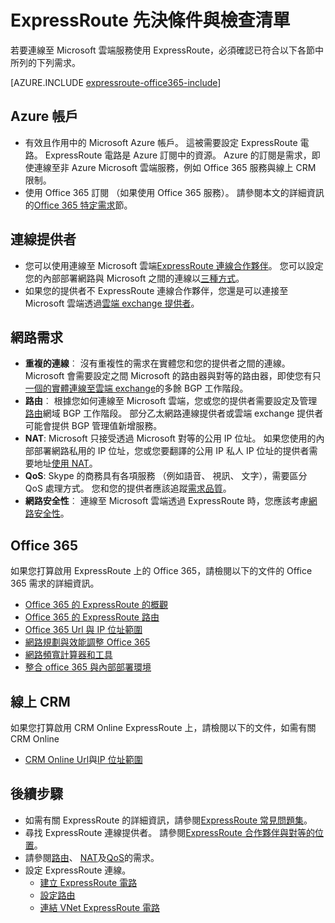 <properties
   pageTitle="ExpressRoute 採用的必要條件 |Microsoft Azure"
   description="本頁面提供之前，您可以排序 Azure ExpressRoute 電路符合需求的清單。"
   documentationCenter="na"
   services="expressroute"
   authors="cherylmc"
   manager="carmonm"
   editor=""/>
<tags
   ms.service="expressroute"
   ms.devlang="na"
   ms.topic="get-started-article"
   ms.tgt_pltfrm="na"
   ms.workload="infrastructure-services"
   ms.date="10/10/2016"
   ms.author="cherylmc"/>


# <a name="expressroute-prerequisites--checklist"></a>ExpressRoute 先決條件與檢查清單  

若要連線至 Microsoft 雲端服務使用 ExpressRoute，必須確認已符合以下各節中所列的下列需求。

[AZURE.INCLUDE [expressroute-office365-include](../../includes/expressroute-office365-include.md)]

## <a name="azure-account"></a>Azure 帳戶

- 有效且作用中的 Microsoft Azure 帳戶。 這被需要設定 ExpressRoute 電路。 ExpressRoute 電路是 Azure 訂閱中的資源。 Azure 的訂閱是需求，即使連線至非 Azure Microsoft 雲端服務，例如 Office 365 服務與線上 CRM 限制。
- 使用 Office 365 訂閱 （如果使用 Office 365 服務）。 請參閱本文的詳細資訊的[Office 365 特定需求](#office-365-specific-requirements)節。

## <a name="connectivity-provider"></a>連線提供者
- 您可以使用連線至 Microsoft 雲端[ExpressRoute 連線合作夥伴](expressroute-locations.md#partners)。 您可以設定您的內部部署網路與 Microsoft 之間的連線以[三種方式](expressroute-introduction.md#howtoconnect)。 
- 如果您的提供者不 ExpressRoute 連線合作夥伴，您還是可以連接至 Microsoft 雲端透過[雲端 exchange 提供者](expressroute-locations.md#nonpartners)。

## <a name="network-requirements"></a>網路需求
- **重複的連線**︰ 沒有重複性的需求在實體您和您的提供者之間的連線。 Microsoft 會需要設定之間 Microsoft 的路由器與對等的路由器，即使您有只[一個的實體連線至雲端 exchange](expressroute-faqs.md#onep2plink)的多餘 BGP 工作階段。 
- **路由**︰ 根據您如何連線至 Microsoft 雲端，您或您的提供者需要設定及管理[路由](expressroute-circuit-peerings.md)網域 BGP 工作階段。 部分乙太網路連線提供者或雲端 exchange 提供者可能會提供 BGP 管理值新增服務。
- **NAT**: Microsoft 只接受透過 Microsoft 對等的公用 IP 位址。 如果您使用的內部部署網路私用的 IP 位址，您或您要翻譯的公用 IP 私人 IP 位址的提供者需要地址[使用 NAT](expressroute-nat.md)。
- **QoS**: Skype 的商務具有各項服務 （例如語音、 視訊、 文字），需要區分 QoS 處理方式。 您和您的提供者應該追蹤[需求品質](expressroute-qos.md)。
- **網路安全性**︰ 連線至 Microsoft 雲端透過 ExpressRoute 時，您應該考慮[網路安全性](../best-practices-network-security.md)。
 
## <a name="office-365"></a>Office 365

如果您打算啟用 ExpressRoute 上的 Office 365，請檢閱以下的文件的 Office 365 需求的詳細資訊。


- [Office 365 的 ExpressRoute 的概觀](https://support.office.com/en-us/article/Azure-ExpressRoute-for-Office-365-6d2534a2-c19c-4a99-be5e-33a0cee5d3bd)
- [Office 365 的 ExpressRoute 路由](https://support.office.com/en-us/article/Routing-with-ExpressRoute-for-Office-365-e1da26c6-2d39-4379-af6f-4da213218408)
- [Office 365 Url 與 IP 位址範圍](https://support.office.com/en-us/article/Office-365-URLs-and-IP-address-ranges-8548a211-3fe7-47cb-abb1-355ea5aa88a2)
- [網路規劃與效能調整 Office 365](https://support.office.com/en-us/article/Network-planning-and-performance-tuning-for-Office-365-e5f1228c-da3c-4654-bf16-d163daee8848)
- [網路頻寬計算器和工具](https://support.office.com/en-us/article/Network-and-migration-planning-for-Office-365-f5ee6c33-bcd7-4b0b-b0f8-dc1d9fb8d132)
- [整合 office 365 與內部部署環境](https://support.office.com/en-us/article/Office-365-integration-with-on-premises-environments-263faf8d-aa21-428b-aed3-2021837a4b65)

## <a name="crm-online"></a>線上 CRM 
如果您打算啟用 CRM Online ExpressRoute 上，請檢閱以下的文件，如需有關 CRM Online

- [CRM Online Url](https://support.microsoft.com/kb/2655102)與[IP 位址範圍](https://support.microsoft.com/kb/2728473)

## <a name="next-steps"></a>後續步驟

- 如需有關 ExpressRoute 的詳細資訊，請參閱[ExpressRoute 常見問題集](expressroute-faqs.md)。
- 尋找 ExpressRoute 連線提供者。 請參閱[ExpressRoute 合作夥伴與對等的位置](expressroute-locations.md)。
- 請參閱[路由](expressroute-routing.md)、 [NAT](expressroute-nat.md)及[QoS](expressroute-qos.md)的需求。
- 設定 ExpressRoute 連線。
    - [建立 ExpressRoute 電路](expressroute-howto-circuit-classic.md)
    - [設定路由](expressroute-howto-routing-classic.md)
    - [連結 VNet ExpressRoute 電路](expressroute-howto-linkvnet-classic.md)

